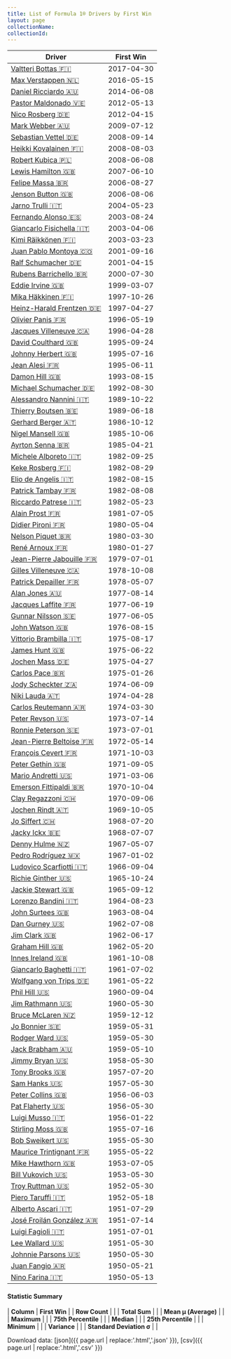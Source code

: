 ```yaml
---
title: List of Formula 1® Drivers by First Win
layout: page
collectionName: 
collectionId: 
---
```




| Driver | First Win |
|--|--|
| [Valtteri Bottas 🇫🇮](/f1/drivers/bottas) | 2017-04-30 |
| [Max Verstappen 🇳🇱](/f1/drivers/max_verstappen) | 2016-05-15 |
| [Daniel Ricciardo 🇦🇺](/f1/drivers/ricciardo) | 2014-06-08 |
| [Pastor Maldonado 🇻🇪](/f1/drivers/maldonado) | 2012-05-13 |
| [Nico Rosberg 🇩🇪](/f1/drivers/rosberg) | 2012-04-15 |
| [Mark Webber 🇦🇺](/f1/drivers/webber) | 2009-07-12 |
| [Sebastian Vettel 🇩🇪](/f1/drivers/vettel) | 2008-09-14 |
| [Heikki Kovalainen 🇫🇮](/f1/drivers/kovalainen) | 2008-08-03 |
| [Robert Kubica 🇵🇱](/f1/drivers/kubica) | 2008-06-08 |
| [Lewis Hamilton 🇬🇧](/f1/drivers/hamilton) | 2007-06-10 |
| [Felipe Massa 🇧🇷](/f1/drivers/massa) | 2006-08-27 |
| [Jenson Button 🇬🇧](/f1/drivers/button) | 2006-08-06 |
| [Jarno Trulli 🇮🇹](/f1/drivers/trulli) | 2004-05-23 |
| [Fernando Alonso 🇪🇸](/f1/drivers/alonso) | 2003-08-24 |
| [Giancarlo Fisichella 🇮🇹](/f1/drivers/fisichella) | 2003-04-06 |
| [Kimi Räikkönen 🇫🇮](/f1/drivers/raikkonen) | 2003-03-23 |
| [Juan Pablo Montoya 🇨🇴](/f1/drivers/montoya) | 2001-09-16 |
| [Ralf Schumacher 🇩🇪](/f1/drivers/ralf_schumacher) | 2001-04-15 |
| [Rubens Barrichello 🇧🇷](/f1/drivers/barrichello) | 2000-07-30 |
| [Eddie Irvine 🇬🇧](/f1/drivers/irvine) | 1999-03-07 |
| [Mika Häkkinen 🇫🇮](/f1/drivers/hakkinen) | 1997-10-26 |
| [Heinz-Harald Frentzen 🇩🇪](/f1/drivers/frentzen) | 1997-04-27 |
| [Olivier Panis 🇫🇷](/f1/drivers/panis) | 1996-05-19 |
| [Jacques Villeneuve 🇨🇦](/f1/drivers/villeneuve) | 1996-04-28 |
| [David Coulthard 🇬🇧](/f1/drivers/coulthard) | 1995-09-24 |
| [Johnny Herbert 🇬🇧](/f1/drivers/herbert) | 1995-07-16 |
| [Jean Alesi 🇫🇷](/f1/drivers/alesi) | 1995-06-11 |
| [Damon Hill 🇬🇧](/f1/drivers/damon_hill) | 1993-08-15 |
| [Michael Schumacher 🇩🇪](/f1/drivers/michael_schumacher) | 1992-08-30 |
| [Alessandro Nannini 🇮🇹](/f1/drivers/nannini) | 1989-10-22 |
| [Thierry Boutsen 🇧🇪](/f1/drivers/boutsen) | 1989-06-18 |
| [Gerhard Berger 🇦🇹](/f1/drivers/berger) | 1986-10-12 |
| [Nigel Mansell 🇬🇧](/f1/drivers/mansell) | 1985-10-06 |
| [Ayrton Senna 🇧🇷](/f1/drivers/senna) | 1985-04-21 |
| [Michele Alboreto 🇮🇹](/f1/drivers/alboreto) | 1982-09-25 |
| [Keke Rosberg 🇫🇮](/f1/drivers/keke_rosberg) | 1982-08-29 |
| [Elio de Angelis 🇮🇹](/f1/drivers/angelis) | 1982-08-15 |
| [Patrick Tambay 🇫🇷](/f1/drivers/tambay) | 1982-08-08 |
| [Riccardo Patrese 🇮🇹](/f1/drivers/patrese) | 1982-05-23 |
| [Alain Prost 🇫🇷](/f1/drivers/prost) | 1981-07-05 |
| [Didier Pironi 🇫🇷](/f1/drivers/pironi) | 1980-05-04 |
| [Nelson Piquet 🇧🇷](/f1/drivers/piquet) | 1980-03-30 |
| [René Arnoux 🇫🇷](/f1/drivers/arnoux) | 1980-01-27 |
| [Jean-Pierre Jabouille 🇫🇷](/f1/drivers/jabouille) | 1979-07-01 |
| [Gilles Villeneuve 🇨🇦](/f1/drivers/gilles_villeneuve) | 1978-10-08 |
| [Patrick Depailler 🇫🇷](/f1/drivers/depailler) | 1978-05-07 |
| [Alan Jones 🇦🇺](/f1/drivers/jones) | 1977-08-14 |
| [Jacques Laffite 🇫🇷](/f1/drivers/laffite) | 1977-06-19 |
| [Gunnar Nilsson 🇸🇪](/f1/drivers/nilsson) | 1977-06-05 |
| [John Watson 🇬🇧](/f1/drivers/watson) | 1976-08-15 |
| [Vittorio Brambilla 🇮🇹](/f1/drivers/brambilla) | 1975-08-17 |
| [James Hunt 🇬🇧](/f1/drivers/hunt) | 1975-06-22 |
| [Jochen Mass 🇩🇪](/f1/drivers/mass) | 1975-04-27 |
| [Carlos Pace 🇧🇷](/f1/drivers/pace) | 1975-01-26 |
| [Jody Scheckter 🇿🇦](/f1/drivers/scheckter) | 1974-06-09 |
| [Niki Lauda 🇦🇹](/f1/drivers/lauda) | 1974-04-28 |
| [Carlos Reutemann 🇦🇷](/f1/drivers/reutemann) | 1974-03-30 |
| [Peter Revson 🇺🇸](/f1/drivers/revson) | 1973-07-14 |
| [Ronnie Peterson 🇸🇪](/f1/drivers/peterson) | 1973-07-01 |
| [Jean-Pierre Beltoise 🇫🇷](/f1/drivers/beltoise) | 1972-05-14 |
| [François Cevert 🇫🇷](/f1/drivers/cevert) | 1971-10-03 |
| [Peter Gethin 🇬🇧](/f1/drivers/gethin) | 1971-09-05 |
| [Mario Andretti 🇺🇸](/f1/drivers/mario_andretti) | 1971-03-06 |
| [Emerson Fittipaldi 🇧🇷](/f1/drivers/emerson_fittipaldi) | 1970-10-04 |
| [Clay Regazzoni 🇨🇭](/f1/drivers/regazzoni) | 1970-09-06 |
| [Jochen Rindt 🇦🇹](/f1/drivers/rindt) | 1969-10-05 |
| [Jo Siffert 🇨🇭](/f1/drivers/siffert) | 1968-07-20 |
| [Jacky Ickx 🇧🇪](/f1/drivers/ickx) | 1968-07-07 |
| [Denny Hulme 🇳🇿](/f1/drivers/hulme) | 1967-05-07 |
| [Pedro Rodríguez 🇲🇽](/f1/drivers/rodriguez) | 1967-01-02 |
| [Ludovico Scarfiotti 🇮🇹](/f1/drivers/scarfiotti) | 1966-09-04 |
| [Richie Ginther 🇺🇸](/f1/drivers/ginther) | 1965-10-24 |
| [Jackie Stewart 🇬🇧](/f1/drivers/stewart) | 1965-09-12 |
| [Lorenzo Bandini 🇮🇹](/f1/drivers/bandini) | 1964-08-23 |
| [John Surtees 🇬🇧](/f1/drivers/surtees) | 1963-08-04 |
| [Dan Gurney 🇺🇸](/f1/drivers/gurney) | 1962-07-08 |
| [Jim Clark 🇬🇧](/f1/drivers/clark) | 1962-06-17 |
| [Graham Hill 🇬🇧](/f1/drivers/hill) | 1962-05-20 |
| [Innes Ireland 🇬🇧](/f1/drivers/ireland) | 1961-10-08 |
| [Giancarlo Baghetti 🇮🇹](/f1/drivers/baghetti) | 1961-07-02 |
| [Wolfgang von Trips 🇩🇪](/f1/drivers/trips) | 1961-05-22 |
| [Phil Hill 🇺🇸](/f1/drivers/phil_hill) | 1960-09-04 |
| [Jim Rathmann 🇺🇸](/f1/drivers/rathmann) | 1960-05-30 |
| [Bruce McLaren 🇳🇿](/f1/drivers/mclaren) | 1959-12-12 |
| [Jo Bonnier 🇸🇪](/f1/drivers/bonnier) | 1959-05-31 |
| [Rodger Ward 🇺🇸](/f1/drivers/ward) | 1959-05-30 |
| [Jack Brabham 🇦🇺](/f1/drivers/jack_brabham) | 1959-05-10 |
| [Jimmy Bryan 🇺🇸](/f1/drivers/bryan) | 1958-05-30 |
| [Tony Brooks 🇬🇧](/f1/drivers/brooks) | 1957-07-20 |
| [Sam Hanks 🇺🇸](/f1/drivers/hanks) | 1957-05-30 |
| [Peter Collins 🇬🇧](/f1/drivers/collins) | 1956-06-03 |
| [Pat Flaherty 🇺🇸](/f1/drivers/flaherty) | 1956-05-30 |
| [Luigi Musso 🇮🇹](/f1/drivers/musso) | 1956-01-22 |
| [Stirling Moss 🇬🇧](/f1/drivers/moss) | 1955-07-16 |
| [Bob Sweikert 🇺🇸](/f1/drivers/sweikert) | 1955-05-30 |
| [Maurice Trintignant 🇫🇷](/f1/drivers/trintignant) | 1955-05-22 |
| [Mike Hawthorn 🇬🇧](/f1/drivers/hawthorn) | 1953-07-05 |
| [Bill Vukovich 🇺🇸](/f1/drivers/vukovich) | 1953-05-30 |
| [Troy Ruttman 🇺🇸](/f1/drivers/ruttman) | 1952-05-30 |
| [Piero Taruffi 🇮🇹](/f1/drivers/taruffi) | 1952-05-18 |
| [Alberto Ascari 🇮🇹](/f1/drivers/ascari) | 1951-07-29 |
| [José Froilán González 🇦🇷](/f1/drivers/gonzalez) | 1951-07-14 |
| [Luigi Fagioli 🇮🇹](/f1/drivers/fagioli) | 1951-07-01 |
| [Lee Wallard 🇺🇸](/f1/drivers/wallard) | 1951-05-30 |
| [Johnnie Parsons 🇺🇸](/f1/drivers/parsons) | 1950-05-30 |
| [Juan Fangio 🇦🇷](/f1/drivers/fangio) | 1950-05-21 |
| [Nino Farina 🇮🇹](/f1/drivers/farina) | 1950-05-13 |

#### Statistic Summary

| **Column** | **First Win** |
| **Row Count** |  |
| **Total Sum** |  |
| **Mean μ (Average)** |  |
| **Maximum** |  |
| **75th Percentile** |  |
| **Median** |  |
| **25th Percentile** |  |
| **Minimum** |  |
| **Variance** |  |
| **Standard Deviation σ** |  |

Download data: [json]({{ page.url | replace:'.html','.json' }}), [csv]({{ page.url | replace:'.html','.csv' }})
